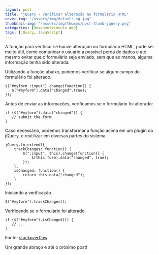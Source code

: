 ```yaml
---
layout: post
title: "jQuery - Verificar alteração no formulário HTML"
cover-img: "/assets/img/default-bg.jpg"
thumbnail-img: "/assets/img/thumbs/post-thumb-jquery.png"
categories: [Desenvolvimento Web]
tags: [jQuery, JavaScript]
---
```


A função para verificar se houve alteração no formulário HTML, pode ser muito útil, como comunicar o usuário a possível perda de dados e até mesmo evitar que o formulário seja enviado, sem que ao menos, alguma informação tenha sido alterada.

Utilizando a função abaixo, podemos verificar se algum campo do formulário foi alterado.

    $("#myform :input").change(function() {
       $("#myform").data("changed",true);
    });

Antes de enviar as informações, verificamos se o formulário foi alterado:

    if ($("#myform").data("changed")) {
       // submit the form
    }

Caso necessário, podemos transformar a função acima em um plugin do jQuery, e reutilizar em diversas partes do sistema.

    jQuery.fn.extend({
    	trackChanges: function() {
    		$(":input", this).change(function() {
    			$(this.form).data("changed", true);
    		});
    	},
    	isChanged: function() {
    		return this.data("changed");
    	}
    });

Iniciando a verificação.

    $("#myform").trackChanges();

Verificando se o formulário foi alterado.

    if ($("#myform").isChanged()) {
       // ...
    }

Fonte:
<a href="http://stackoverflow.com/questions/959670/generic-way-to-detect-if-html-form-is-edited" target="\_blank">stackoverflow</a>.

Um grande abraço e até o próximo post!
